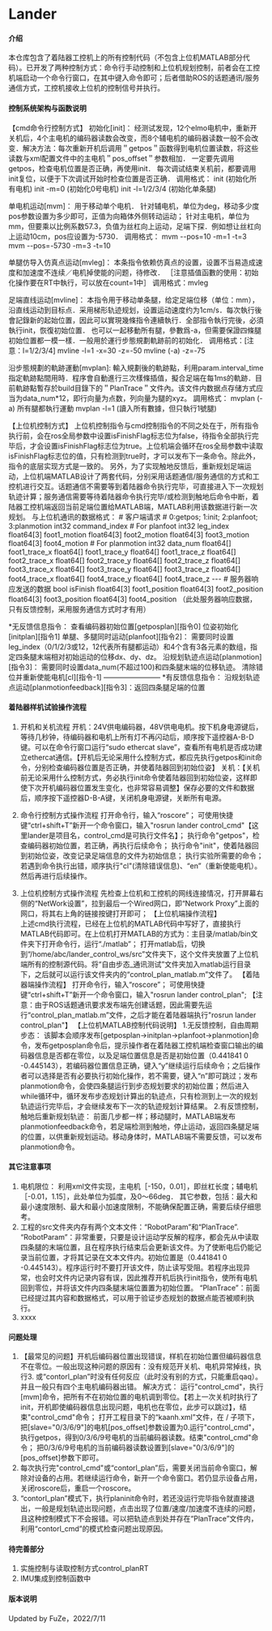 # Lander

#### 介绍
本仓库包含了着陆器工控机上的所有控制代码（不包含上位机MATLAB部分代码）。已开发了两种控制方式：命令行手动控制和上位机规划控制，前者会在工控机端启动一个命令行窗口，在其中键入命令即可；后者借助ROS的话题通讯/服务通信方式，工控机接收上位机的控制信号并执行。

#### 控制系统架构与函数说明
【cmd命令行控制方式】
初始化[init]：
经测试发现，12个elmo电机中，重新开关机后，4个主电机的编码器读数会改变，而8个辅电机的编码器读数一般不会改变．解决方法：每次重新开机后调用＂getpos＂函数得到电机位置读数，将这些读数与xml配置文件中的主电机＂pos_offset＂参数相加．
一定要先调用getpos，检查电机位置是否正确，再使用init．
每次调试结束关机前，都要调用init复位，以便于下次调试开始时检查位置是否正确．
调用格式：
init (初始化所有电机)
init -m=0 (初始化0号电机)
init -l=1/2/3/4 (初始化单条腿)

单电机运动[mvm]：
用于移动单个电机．
针对辅电机，单位为deg，移动多少度pos参数设置为多少即可，正值为向箱体外侧转动运动；
针对主电机，单位为mm，但要乘以比例系数57.3，负值为丝杠向上运动，足端下探．例如想让丝杠向上运动10cm，pos应设置为-5730．
调用格式：
mvm --pos=10 -m=1 -t=3 
mvm --pos=-5730 -m=3  -t=10

单腿仿导入仿真点运动[mvleg]：
本条指令依赖仿真点的设置，设置不当易造成速度和加速度不连续／电机掉使能的问题，待修改．
［注意插值函數的使用：初始化操作要在RT中執行，可以放在count=1中］
调用格式：mvleg

足端直线运动[mvline]：
本指令用于移动单条腿，给定足端位移（单位：mm），沿直线运动到目标点．采用梯形轨迹规划，设置运动速度约为1cm/s．每次執行後會記錄新的起始位置，因此可以實現幾條指令連續執行．全部指令執行完後，必須執行init，恢復初始位置．
也可以一起移動所有腿，參數爲-a，但需要保證四條腿初始位置都一模一樣．一般用於運行步態規劃軌跡前的初始化．
调用格式：[注意：l=1/2/3/4]
mvline -l=1 -x=30 -z=-50
mvline (-a) -z=-75

沿步態規劃的軌跡運動[mvplan]:
輸入規劃後的軌跡點，利用param.interval_time指定軌跡點間用時．程序會自動進行三次樣條插值，擬合足端在每1ms的軌跡．目前軌跡點暫存於build目錄下的＂PlanTrace＂文件內。该文件内数据点存储方式应当为data_num*12，即行向量为点数，列向量为腿的xyz。
調用格式：
mvplan (-a) 所有腿都執行運動
mvplan -l=1 (讀入所有數據，但只執行1號腿)


【上位机控制方式】
上位机控制指令与cmd控制指令的不同之处在于，所有指令执行前，会在ros全局参数中设置isFinishFlag标志位为false，待指令全部执行完毕后，才会设置isFinishFlag标志位为true。上位机端会循环在ros全局参数中读取isFinishFlag标志位的值，只有检测到true时，才可以发布下一条命令。除此外，指令的底层实现方式是一致的。
另外，为了实现触地反馈后，重新规划足端运动，上位机端MATLAB设计了两套代码，分别采用话题通信/服务通信的方式和工控机进行交互。话题通信不需要等到着陆器命令执行完毕，可直接进入下一次规划轨迹计算；服务通信需要等待着陆器命令执行完毕/或检测到触地后命令中断，着陆器工控机端返回当前足端位置给MATLAB端，MATLAB利用该数据进行新一次规划。
与上位机通讯的数据格式：
			# 客户端请求
			# 0:getpos; 1:init; 2:planfoot; 3:planmotion
			int32 command_index
			# For planfoot
			int32 leg_index
			float64[3] foot1_motion
			float64[3] foot2_motion
			float64[3] foot3_motion
			float64[3] foot4_motion
			# For planmotion
			int32 data_num
			float64[] foot1_trace_x
			float64[] foot1_trace_y
			float64[] foot1_trace_z
			float64[] foot2_trace_x
			float64[] foot2_trace_y
			float64[] foot2_trace_z
			float64[] foot3_trace_x
			float64[] foot3_trace_y
			float64[] foot3_trace_z
			float64[] foot4_trace_x
			float64[] foot4_trace_y
			float64[] foot4_trace_z 
			---
			# 服务器响应发送的数据
			bool isFinish
			float64[3] foot1_position
			float64[3] foot2_position
			float64[3] foot3_position
			float64[3] foot4_position
（此处服务器响应数据，只有反馈控制，采用服务通信方式时才有用）

*无反馈信息指令：
查看编码器初始位置[getposplan][指令0]
位姿初始化[initplan][指令1]
单腿、多腿同时运动[planfoot][指令2]：
	需要同时设置leg_index（0/1/2/3或12，12代表所有腿都运动）和4个含有3各元素的数组，指定四条腿末端相对初始运动的位移dx、dy、dz。
沿规划轨迹点运动[planmotion][指令3]：
	需要同时设置data_num(不超过100)和四条腿末端的位移轨迹。
清除错位并重新使能电机[cl][指令-1]
————————
*有反馈信息指令：
沿规划轨迹点运动[planmotionfeedback][指令3]：返回四条腿足端的位置

#### 着陆器样机试验操作流程

1.  开机和关机流程
	开机：24V供电编码器，48V供电电机。按下机身电源键后，等待几秒钟，待编码器和电机上所有灯不再闪动后，顺序按下遥控器A-B-D键。可以在命令行窗口运行“sudo ethercat slave”，查看所有电机是否成功建立ethercat通信。【开机后无论采用什么控制方式，都应先执行getpos和init命令，分别检查编码器位置是否正确，并使着陆器回到初始位姿】
	关机：【关机前无论采用什么控制方式，务必执行init命令使着陆器回到初始位姿，这样即使下次开机编码器位置发生变化，也非常容易调整】保存必要的文件和数据后，顺序按下遥控器D-B-A键，关闭机身电源键，关断所有电源。

2.  命令行控制方式操作流程
	打开命令行，输入“roscore”；
	可使用快捷键“ctrl+shift+T”新开一个命令窗口，输入"rosrun lander control_cmd"【这里lander是项目名，control_cmd是可执行文件名】；
	执行命令"getpos"，检查编码器初始位置，若正确，再执行后续命令；
	执行命令"init"，使着陆器回到初始位姿，改变记录足端信息的文件为初始信息；
	执行实验所需要的命令；
	若遇到命令执行出错，顺序执行"cl"(清除错误信息)、“en”（重新使能电机）。然后再进行后续操作。

3.  上位机控制方式操作流程
	先检查上位机和工控机的网线连接情况，打开屏幕右侧的“NetWork设置”，拉到最后一个Wired网口，即“Network Proxy”上面的网口，将其右上角的链接按键打开即可；
【上位机端操作流程】	
	上述cmd执行流程，已经在上位机的MATLAB代码中写好了，直接执行MATLAB代码即可。在上位机打开MATLAB的方式为：主目录/matlab/bin文件夹下打开命令行，运行“./matlab”；
	打开matlab后，切换到“/home/abc/lander_control_ws/src”文件夹下，这个文件夹放置了上位机端所有的控制源代码。将“自由步态_通讯测试”文件夹加入matlab运行目录下，之后就可以运行该文件夹内的“control_plan_matlab.m”文件了。
【着陆器端操作流程】
	打开命令行，输入“roscore”；
	可使用快捷键“ctrl+shift+T”新开一个命令窗口，输入"rosrun lander control_plan";
【注意：由于ROS话题通讯要求发布端先创建话题，因此需要先运行“control_plan_matlab.m”文件，之后才能在着陆器端执行"rosrun lander control_plan"】
【上位机MATLAB控制代码说明】
1.无反馈控制，自由周期步态：
	该脚本会顺序发布[getposplan->initplan->planfoot->planmotion]命令，发布getposplan命令后，提示操作者在着陆器工控机端检查窗口输出的编码器信息是否都在零位，以及足端位置信息是否是初始位置（0.441841 0 -0.445143），若编码器位置信息正确，键入“y”继续运行后续命令；之后操作者可以选择是否有必要执行初始化操作，若不需要，键入“n”即可跳过；发布planmotion命令，会使四条腿运行到步态规划要求的初始位置；然后进入while循环中，循环发布步态规划计算出的轨迹点，只有检测到上一次的规划轨迹运行完毕后，才会继续发布下一次的轨迹规划计算结果。
2.有反馈控制，触地后重新规划轨迹：
	前面几步都一样；移动腿时，MATLAB端发布planmotionfeedback命令，若足端检测到触地，停止运动，返回四条腿足端的位置，以供重新规划运动。移动身体时，MATLAB端不需要反馈，可以发布planmotion命令。

	
#### 其它注意事项
1.  电机限位：
利用xml文件实现，主电机［-150，0.01］，即丝杠长度；辅电机［-0.01，1.15］，此处单位为弧度，及0～66deg．
其它参数，包括：最大和最小速度限制、最大和最小加速度限制，不能确保配置正确，需要后续仔细思考。
2.  工程的src文件夹内存有两个文本文件：“RobotParam”和“PlanTrace”.
“RobotParam”：非常重要，只要是设计运动学反解的程序，都会先从中读取四条腿的末端位置，且在程序执行结束后会更新该文件。为了使断电后仍能记录当前位置，才将其记录在文本文件内。初始位置是（0.441841 0 -0.445143）。程序运行时不要打开该文件，防止读写受阻。若程序出现异常，也会时文件内记录内容有误，因此推荐开机后执行init指令，使所有电机回到零位，并将该文件内四条腿末端位置置为初始位置。
“PlanTrace”：前面已经提过其内容和数据格式，可以用于验证步态规划的数据点能否被顺利执行。
3.   xxxx


#### 问题处理
1.  【最常见的问题】开机后编码器位置出现错误，样机在初始位置但编码器信息不在零位。一般出现这种问题的原因有：没有规范开关机、电机异常掉线，执行3.  或“contorl_plan”时没有任何反应（此时没有别的方式，只能重启qaq）。并且一般只有四个主电机编码器出错。
	解决方式：
	运行"control_cmd"，执行[mvm]命令，把所有不在初始位置的电机调到零位。【若上一次关机时执行了init，开机即使编码器信息出现问题，电机也在零位，此步可以跳过】，结束"control_cmd"命令；
	打开工程目录下的“kaanh.xml”文件，在<Controller> / <MotorPoolObject>子项下，把[slave="0/3/6/9"]的电机[pos_offset]参数设置为0.运行"control_cmd"，执行getpos，得到0/3/6/9号电机的当前编码器读数。结束"control_cmd"命令；
	把0/3/6/9号电机的当前编码器读数设置到[slave="0/3/6/9"]的[pos_offset]参数下即可。
2.  每次执行完"control_cmd"或“contorl_plan”后，需要关闭当前命令窗口，解除对设备的占用。若继续运行命令，新开一个命令窗口。若仍显示设备占用，关闭roscore后，重启一个roscore。
3.  “contorl_plan”模式下，执行planinit命令时，若还没运行完毕指令就直接退出，一般是规划轨迹出现问题，点击出现了位置/速度/加速度不连续的问题，且这种控制模式下不会报错。可以把轨迹点到处并存在“PlanTrace”文件内，利用“contorl_cmd”的模式检查问题出现原因。

#### 待完善部分
1.  实施控制与读取控制方式control_planRT
2.  IMU集成到控制函数中

#### 版本说明

Updated by FuZe，2022/7/11

